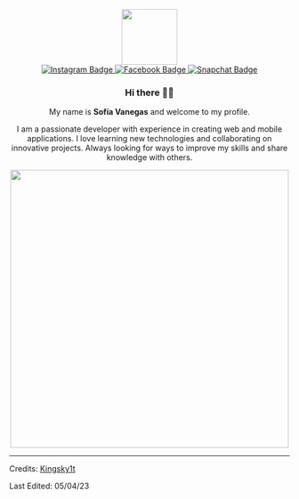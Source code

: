 <div align="center">
  
  <!-- Imagen de perfil -->
  <div id="header">
    <img src="https://via.placeholder.com/100x100/FF69B4/FFFFFF?text=SF" width="100"/>
  </div>
  
  <!-- Badges -->
  <div id="badges">
    <a href="https://www.instagram.com/sofia_vanegas/">
      <img src="https://img.shields.io/badge/Instagram-red?style=for-the-badge&logo=instagram&logoColor=white" alt="Instagram Badge"/>
    </a>
    <a href="https://www.facebook.com/sofia.vanegas/">
      <img src="https://img.shields.io/badge/Facebook-blue?style=for-the-badge&logo=facebook&logoColor=white" alt="Facebook Badge"/>
    </a>
    <a href="https://www.snapchat.com/add/sofia_vanegas">
      <img src="https://img.shields.io/badge/Snapchat-yellow?style=for-the-badge&logo=snapchat&logoColor=white" alt="Snapchat Badge"/>
    </a>
  </div>

  <!-- Saludo -->
  <h3>Hi there 👋🎉</h3>

  <p>My name is <strong>Sofía Vanegas</strong> and welcome to my profile.</p>

  <p>I am a passionate developer with experience in creating web and mobile applications. I love learning new technologies and collaborating on innovative projects. Always looking for ways to improve my skills and share knowledge with others.</p>

  <!-- GIF de bienvenida -->
  <img src="https://media.giphy.com/media/L8K62iTDkzGX6/giphy.gif" width="500" />
  
  <!-- GitHub stats (No se agregan estadísticas de GitHub) -->
  
</div>

<hr/>

<!-- Créditos -->
<p>Credits: <a href="https://github.com/Kingsky1t">Kingsky1t</a></p>
<p>Last Edited: 05/04/23</p>
